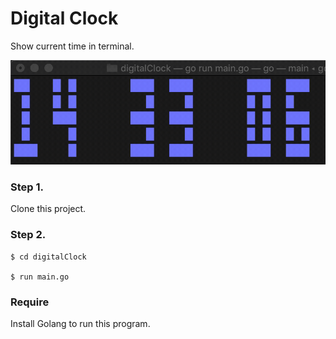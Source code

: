 # Digital Clock

Show current time in terminal.

![preview](./clock.gif)

### Step 1. 
Clone this project.

### Step 2. 

```
$ cd digitalClock

$ run main.go
```

### Require
Install Golang to run this program.